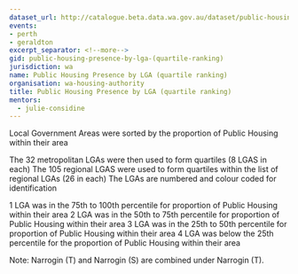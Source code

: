 ```yaml
---
dataset_url: http://catalogue.beta.data.wa.gov.au/dataset/public-housing-presence-by-lga-quartile-ranking
events:
- perth
- geraldton
excerpt_separator: <!--more-->
gid: public-housing-presence-by-lga-(quartile-ranking)
jurisdiction: wa
name: Public Housing Presence by LGA (quartile ranking)
organisation: wa-housing-authority
title: Public Housing Presence by LGA (quartile ranking)
mentors:
  - julie-considine
---
```


Local Government Areas were sorted by the proportion of Public Housing within their area

<!--more-->

The 32 metropolitan LGAs were then used to form quartiles (8 LGAS in each)
The 105 regional LGAS were used to form quartiles within the list of regional LGAs (26 in each) The LGAs are numbered and colour coded for identification

1 LGA was in the 75th to 100th percentile for proportion of Public Housing within their area 2 LGA was in the 50th to 75th percentile for proportion of Public Housing within their area 3 LGA was in the 25th to 50th percentile for proportion of Public Housing within their area 4 LGA was below the 25th percentile for the proportion of Public Housing within their area

Note: 
Narrogin (T) and Narrogin (S) are combined under Narrogin (T).